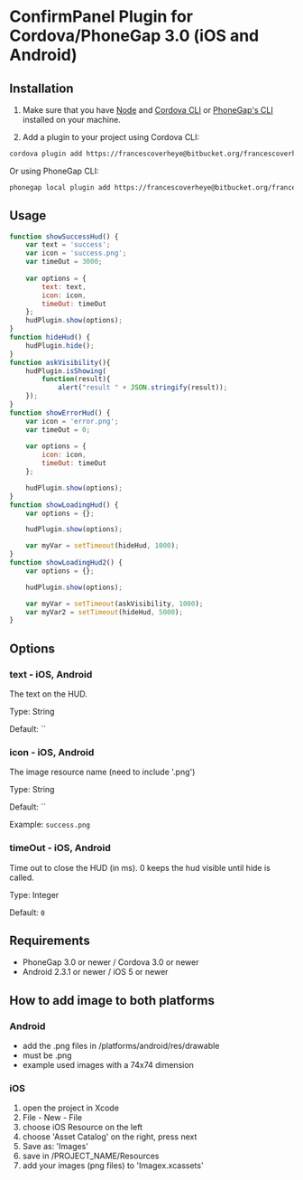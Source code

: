 # ConfirmPanel Plugin for Cordova/PhoneGap 3.0 (iOS and Android)


## Installation

1) Make sure that you have [Node](http://nodejs.org/) and [Cordova CLI](https://github.com/apache/cordova-cli) or [PhoneGap's CLI](https://github.com/mwbrooks/phonegap-cli) installed on your machine.

2) Add a plugin to your project using Cordova CLI:

```bash
cordova plugin add https://francescoverheye@bitbucket.org/francescoverheye/checkroom-plugin-confirmpanel.git
```
Or using PhoneGap CLI:

```bash
phonegap local plugin add https://francescoverheye@bitbucket.org/francescoverheye/checkroom-plugin-confirmpanel.git
```

## Usage

```js
function showSuccessHud() {
    var text = 'success';
    var icon = 'success.png';
    var timeOut = 3000;
            
    var options = {
        text: text,
        icon: icon,
        timeOut: timeOut
    };
    hudPlugin.show(options);
}
function hideHud() {
    hudPlugin.hide();
}
function askVisibility(){
    hudPlugin.isShowing( 
        function(result){
            alert("result " + JSON.stringify(result));  
    });
}
function showErrorHud() {
    var icon = 'error.png';
    var timeOut = 0;
            
    var options = {
        icon: icon,
        timeOut: timeOut
    };

    hudPlugin.show(options);
}
function showLoadingHud() {
    var options = {};

    hudPlugin.show(options);

    var myVar = setTimeout(hideHud, 1000);
}
function showLoadingHud2() {
    var options = {};

    hudPlugin.show(options);

    var myVar = setTimeout(askVisibility, 1000);
    var myVar2 = setTimeout(hideHud, 5000);
}
```

## Options

### text - iOS, Android
The text on the HUD.

Type: String

Default: ``

### icon - iOS, Android
The image resource name (need to include '.png')

Type: String

Default: ``

Example: `success.png`

### timeOut - iOS, Android
Time out to close the HUD (in ms). 0 keeps the hud visible until hide is called.

Type: Integer

Default: `0`

## Requirements
- PhoneGap 3.0 or newer / Cordova 3.0 or newer
- Android 2.3.1 or newer / iOS 5 or newer


## How to add image to both platforms

### Android
- add the .png files in /platforms/android/res/drawable
- must be .png
- example used images with a 74x74 dimension

### iOS
1. open the project in Xcode
2. File - New - File
3. choose iOS Resource on the left
4. choose 'Asset Catalog' on the right, press next
5. Save as: 'Images'
6. save in /PROJECT_NAME/Resources
7. add your images (png files) to 'Imagex.xcassets'